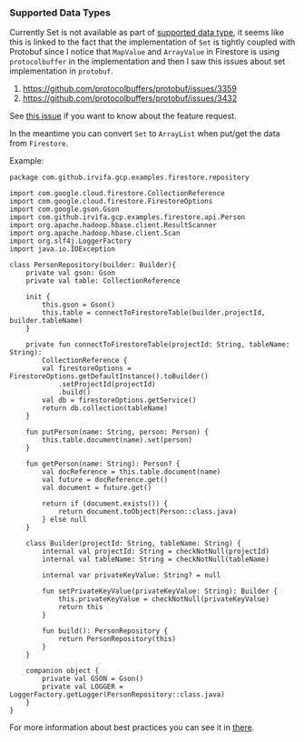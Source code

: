### Supported Data Types

Currently Set is not available as part of [supported data type](https://firebase.google.com/docs/firestore/manage-data/data-types), 
it seems like this is linked to the fact that the implementation of `Set` is tightly coupled
with Protobuf since I notice that `MapValue` and `ArrayValue` in Firestore is using `protocolbuffer`
in the implementation and then I saw this issues about set implementation in `protobuf`. 

1. https://github.com/protocolbuffers/protobuf/issues/3359
2. https://github.com/protocolbuffers/protobuf/issues/3432

See [this issue](https://github.com/googleapis/java-firestore/issues/189) 
if you want to know about the feature request.

In the meantime you can convert `Set` to `ArrayList` when put/get the data from `Firestore`.

Example:

```aidl
package com.github.irvifa.gcp.examples.firestore.repository

import com.google.cloud.firestore.CollectionReference
import com.google.cloud.firestore.FirestoreOptions
import com.google.gson.Gson
import com.github.irvifa.gcp.examples.firestore.api.Person
import org.apache.hadoop.hbase.client.ResultScanner
import org.apache.hadoop.hbase.client.Scan
import org.slf4j.LoggerFactory
import java.io.IOException

class PersonRepository(builder: Builder){
    private val gson: Gson
    private val table: CollectionReference

    init {
        this.gson = Gson()
        this.table = connectToFirestoreTable(builder.projectId, builder.tableName)
    }

    private fun connectToFirestoreTable(projectId: String, tableName: String):
        CollectionReference {
        val firestoreOptions = FirestoreOptions.getDefaultInstance().toBuilder()
            .setProjectId(projectId)
            .build()
        val db = firestoreOptions.getService()
        return db.collection(tableName)
    }

    fun putPerson(name: String, person: Person) {
        this.table.document(name).set(person)
    }

    fun getPerson(name: String): Person? {
        val docReference = this.table.document(name)
        val future = docReference.get()
        val document = future.get()

        return if (document.exists()) {
            return document.toObject(Person::class.java)
        } else null
    }

    class Builder(projectId: String, tableName: String) {
        internal val projectId: String = checkNotNull(projectId)
        internal val tableName: String = checkNotNull(tableName)

        internal var privateKeyValue: String? = null

        fun setPrivateKeyValue(privateKeyValue: String): Builder {
            this.privateKeyValue = checkNotNull(privateKeyValue)
            return this
        }

        fun build(): PersonRepository {
            return PersonRepository(this)
        }
    }

    companion object {
        private val GSON = Gson()
        private val LOGGER = LoggerFactory.getLogger(PersonRepository::class.java)
    }
}
```

For more information about best practices you can see it in [there](https://firebase.google.com/docs/firestore/best-practices).
